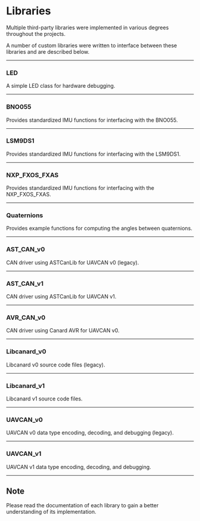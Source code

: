 # Libraries

Multiple third-party libraries were implemented in various degrees throughout the projects. 

A number of custom libraries were written to interface between these libraries and are described below.

---

### LED

A simple LED class for hardware debugging.

---

### BNO055

Provides standardized IMU functions for interfacing with the BNO055.

---

### LSM9DS1

Provides standardized IMU functions for interfacing with the LSM9DS1.

---

### NXP_FXOS_FXAS

Provides standardized IMU functions for interfacing with the NXP_FXOS_FXAS.

---

### Quaternions

Provides example functions for computing the angles between quaternions.

---

### AST_CAN_v0

CAN driver using ASTCanLib for UAVCAN v0 (legacy).

---

### AST_CAN_v1

CAN driver using ASTCanLib for UAVCAN v1.

---

### AVR_CAN_v0

CAN driver using Canard AVR for UAVCAN v0.

---

### Libcanard_v0

Libcanard v0 source code files (legacy).

---

### Libcanard_v1

Libcanard v1 source code files.

---

### UAVCAN_v0

UAVCAN v0 data type encoding, decoding, and debugging (legacy).

---

### UAVCAN_v1

UAVCAN v1 data type encoding, decoding, and debugging.

---

## Note

Please read the documentation of each library to gain a better understanding of its implementation.
